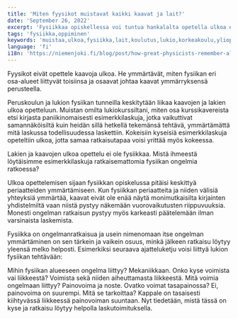 ```yaml
---
title: 'Miten fyysikot muistavat kaikki kaavat ja lait?'
date: 'September 26, 2022'
excerpt: 'Fysiikkaa opiskellessa voi tuntua hankalalta opetella ulkoa edes muutamia kaavoja. Miten ihmeessä fyysikot oppivat ne?'
tags: 'fysiikka,oppiminen'
keywords: 'muistaa,ulkoa,fysiikka,lait,koulutus,lukio,korkeakoulu,yliopisto'
language: 'fi'
i18n: 'https://niemenjoki.fi/blog/post/how-great-physicists-remember-all-equations-formulas'
---
```


Fyysikot eivät opettele kaavoja ulkoa. He ymmärtävät, miten fysiikan eri osa-alueet liittyvät toisiinsa ja osaavat johtaa kaavat ymmärryksensä perusteella.

Peruskoulun ja lukion fysiikan tunneilla keskitytään liikaa kaavojen ja lakien ulkoa opetteluun. Muistan omilta lukiokurssiltani, miten osa kurssikavereista etsi kirjasta paniikinomaisesti esimerkkilaskuja, jotka vaikuttivat samannäköisiltä kuin heidän sillä hetkellä tekemänsä tehtävä, ymmärtämättä mitä laskussa todellisuudessa laskettiin. Kokeisiin kyseisiä esimerkkilaskuja opeteltiin ulkoa, jotta samaa ratkaisutapaa voisi yrittää myös kokeessa.

Lakien ja kaavojen ulkoa opettelu ei ole fysiikkaa. Mistä ihmeestä löytäisimme esimerkkilaskuja ratkaisemattomia fysiikan ongelmia ratkoessa?

Ulkoa opettelemisen sijaan fysiikkan opiskelussa pitäisi keskittyä periaatteiden ymmärtämiseen. Kun fysiikkan periaatteita ja niiden välisiä yhteyksiä ymmärtää, kaavat eivät ole enää näytä monimutkaisilta kirjainten yhdistelmiltä vaan niistä pystyy näkemään vuorovaikutusten riippuvuuksia. Monesti ongelman ratkaisun pystyy myös karkeasti päätelemään ilman varsinaista laskemista.

Fysiikka on ongelmanratkaisua ja usein nimenomaan itse ongelman ymmärtäminen on sen tärkein ja vaikein osuus, minkä jälkeen ratkaisu löytyy yleensä melko helposti. Esimerkiksi seuraava ajatteluketju voisi liittyä lukion fysiikan tehtävään:

Mihin fysiikan alueeseen ongelma liittyy? Mekaniikkaan. Onko kyse voimista vai liikkeestä? Voimista sekä niiden aiheuttamasta liikkeestä. Mitä voimia ongelmaan liittyy? Painovoima ja noste. Ovatko voimat tasapainossa? Ei, painovoima on suurempi. Mitä se tarkoittaa? Kappale on tasaisesti kiihtyvässä liikkeessä painovoiman suuntaan. Nyt tiedetään, mistä tässä on kyse ja ratkaisu löytyy helpolla laskutoimituksella.
